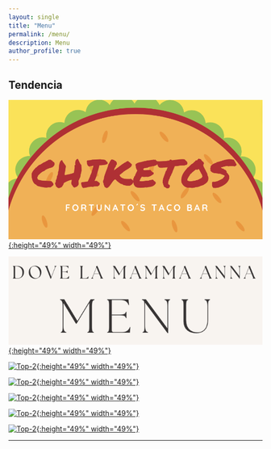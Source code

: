 ```yaml
---
layout: single
title: "Menu"
permalink: /menu/
description: Menu
author_profile: true
---
```



## Tendencia

<p class="aligncenter">

[![Top-2](/images/chiketos.png){:height="49%" width="49%"}](https://tresquintos.cl/menus/chiketos.pdf) 

[![Top-2](/images/annas.png){:height="49%" width="49%"}](https://tresquintos.cl/menus/annas.pdf)

[![Top-2](/images/belarminos.png){:height="49%" width="49%"}](https://tresquintos.cl/menus/belarminos.pdf)

[![Top-2](/images/chikettis.png){:height="49%" width="49%"}](https://tresquintos.cl/menus/chikettis.pdf)

[![Top-2](/images/grillhouse.png){:height="49%" width="49%"}](https://tresquintos.cl/menus/grillhouse.pdf)

[![Top-2](/images/olivias.png){:height="49%" width="49%"}](https://tresquintos.cl/menus/olivias.pdf)

[![Top-2](/images/marcelas.png){:height="49%" width="49%"}](https://tresquintos.cl/menus/marcelas.pdf)


</p>

---


<!-- Favicon -->
<link rel="apple-touch-icon" sizes="180x180" href="/apple-touch-icon.png">
<link rel="icon" type="image/png" sizes="32x32" href="/favicon-32x32.png">
<link rel="icon" type="image/png" sizes="16x16" href="/favicon-16x16.png">
<link rel="manifest" href="/site.webmanifest">
<link rel="mask-icon" href="/safari-pinned-tab.svg" color="#5bbad5">
<meta name="msapplication-TileColor" content="#b91d47">
<meta name="theme-color" content="#ffffff">

